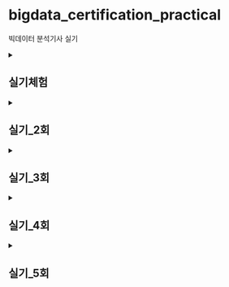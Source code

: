 # bigdata_certification_practical
빅데이터 분석기사 실기



<details>
    <summary><h2>실기체험</h2></summary>

## 
### ♠ big_2nd.py
#### EDA
- 데이터 로드 (3500, 11), (2482, 10)
- pandas set option
#### Preprocessing
- '총구매액', '최대구매액'이 0이하인 값 제거 (3490, 11), (2473, 10)
- '총구매액' < '최대구매액'인 데이터 제거 (3430, 11), (2438, 10)
- ~~'총구매액' < '환불금액'인 데이터 제거~~
- '환불금액' 결측치 0으로 대체 & int형으로 변환
- ~~'주구매상품', '주구매지점' 라벨인코딩~~
- '주구매상품', '주구매지점' 원핫인코딩
- '총구매액', '최대구매액', '환불금액' 스케일링
#### Modeling
- RF
- DT
- ET
- SVM

### ♠ big_2nd_q2.py
: big_2nd.py 다시
- 데이터 로드
- 결측치 대체 (0)
- string 데이터 LabelEncoding
- valid 데이터 split
- RandomForest 모델링
- valid score : 0.6171428571428571
- roc-auc score : 0.6512769042043046
- 결과 저장


### ♠ q_3.py
- 제 3유형  
![image](https://github.com/user-attachments/assets/738523fa-1d86-4985-88e0-d8232d6aeccd)
- 1) 카이제곱 통계량
    - scipy.stats.chi2_contingency
        - **두 개 이상의 범주형 변수**간의 **독립성 검정**
        - 이차원 배열(행렬)을 입력으로 받음
        - 통계량, p-value, 자유도, 기대값 테이블 을 반환
        - 이차원 배열은 각 범주에 해당하는 데이터들의 개수표
        - pd.crosstab으로 교차표를 만들어 이를 chi2_contingency의 입력으로 사용

    - scipy.stats.chisquare
        - **한 개의 범주형 변수**분포의 **일치 여부** 검정
        - 한 변수에 대한 관측값, 기댓값 총 두개의 값을 입력으로 받음
        - 통계량, p-value 를 반환

- 2) 로지스틱 회귀모형 계수
    - ~~X['Sex']= X['Sex'].apply(lambda x:1 if x=='male' else 0)~~
    - X.loc[:,'Sex']= [1 if x=='male' else 0 for x in X['Sex']]
    - model= LogisticRegression
    - model.coef_[0] : 독립변수별 계수

- 3) 오즈비
    - np.exp(model.coef_[0][1])
    - 특정 변수의 계수를 지수함수로 사용하면 이 값이 **특정 변수가 한단위 증가할 때의 오즈비**가 됨.
    - 만약 두단위가 증가할 때의 오즈비를 구한다면, 계수 * 단위 수
    - 오즈비는 이진 종속변수에서 주로 사용 > 로지스틱 회귀모형(이진분류)
</details>



<details>
    <summary><h2>실기_2회</h2></summary>

## 
### ♠ 작업형1.py
- 1) 데이터 프레임 정렬
    - df.sort_value(by= '열이름', ascending= 오름차순)
    - df.sort_index

- 2) 통계값
    - 평균값 : mean()
    - 중앙값 : median()
    - 표준편차 : std()

- 3) 연산자 사용
    - or 연산자, | 연산자
    - df[(df['households']<dead_1st) | (df['households']>dead_3rd)]
    - 에러에 따라 다르게 사용


### ♠ 작업형2.py
- 데이터 확인 (info)
- 결측치 x
- object 타입 변수 인코딩 (OrdinalEncoder)
- model_selection.train_test_split
- fit & score
- score: 0.6654545454545454
</details>




<details>
    <summary><h2>실기_3회</h2></summary>

## 
### ♠ 작업형1.py
- 문제 1
    - 결측값 제거 : dropna(axis= 0) # 행제거
    - 데이터프레임 인덱스 : reset_index(inplace= True, drop= True) # 기존 인덱스가 열 값으로 들어옴.
- 문제 3
    - 결측치 갯수 : df.isna().sum()
    - 가장 많은/적은 갯수를 가진 인덱스 : .idxmax() / .idxmin()


### ♠ 작업형2.py
- OrdinalEncoder 인자 외우기 
(참고) https://data-yun.tistory.com/entry/Python-LabelEncoder-VS-OrdinalEncoder 
- 형변환 : astype(int) == astype('int64')
- 클래스 별 예측 확률 : model.predict_proba(test_x)
</details>




<details>
    <summary><h2>실기_4회</h2></summary>
   
## 
### ♠ 작업형1.py
- 문제 1
    - describe()['25%'] == quantile(0.25)
    - describe()['75%'] == quantile(0.75)

- 문제 3
    - df['col'].dropna  (x)
    - df.dropna(subset= ['col'])  (o)
    : 'col'열에서 NaN인 값인 행을 제거

### ♠ 작업형2.py
- y= train['result']
- X= train.drop('result', axis= 1) # axis= 1 : 열 기준 제거
</details>




<details>
    <summary><h2>실기_5회</h2></summary>
   
## 
### ♠ 작업형1.py
- 문제 1
    - 특정 열에서 결측치를 가진 행 drop : df.dropna(subset=['col'])
    - 하지만, 결측치가 아닌 특정 값을 가진 행 drop은? : df[df['col']!= 'vaule']
    > 쉽게 생각하기..!

- 문제 2
    - 제곱 : a**2

- 문제 3
    - 그룹화 : df.groupby('col').sum()  (sum 외에도 mean, median, count, min/max, var, std 등 가능)
    - 그룹화 다중 통계량 : df.groupby('col').agg(['mean', 'var'])

### ♠ 작업형2.py
- object 컬럼
    - LabelEncoder
        - 타겟값(y)을 대상으로 함
        - 따라서 1차원만 입력으로 받음
        - int형으로 반환
    - OrdinalEncoder
        - 독립변수(x)를 대상으로 함
        - 따라서 2차원 배열을 입력으로 받음
        - float형으로 반환  
    => OrdinalEncoder().fit_transform(train[['col1','col2']]).**astype(int)**

- validation 셋 분리해서 성능확인
    - sklearn.model_selection.train_test_split() 사용

- 여러 모델 비교
    - 분류 (Classifier)
        - sklearn.ensemble.RandomForestClassifier
        - sklearn.linear_model.LogisticRegres**sion**
        - xgboost.XGBClassifier
    - 회귀 (Regressor)
        - sklearn.ensemble.RandomForestRegressor
        - sklearn.linear_model.LinearRegres**sion**
        - xgboost.XGBRegressor
